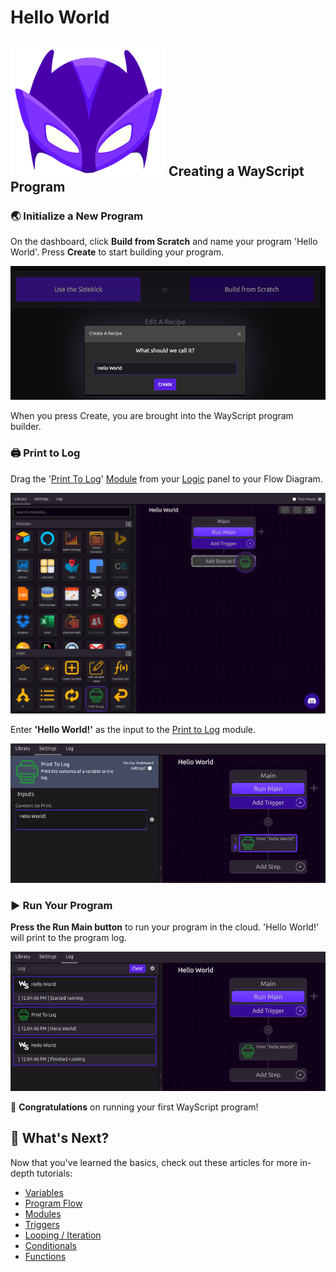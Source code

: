 # Hello World

## ![](../.gitbook/assets/super%20%281%29.png) Creating a WayScript Program

### 🌏 Initialize a New Program

On the dashboard, click **Build from Scratch** and name your program 'Hello World'. Press **Create** to start building your program.

![Press the Create button to Initialize your new program.](../.gitbook/assets/screenshot-2019-07-15-11.43.27.png)

When you press Create, you are brought into the WayScript program builder.

### 🖨 Print to Log

Drag the '[Print To Log](../library/logic/print-to-log.md)' [Module](../library/modules/) from your [Logic](../library/logic/) panel to your Flow Diagram.

![](../.gitbook/assets/screenshot-2019-07-15-11.53.38.png)

Enter **'Hello World!'** as the input to the [Print to Log](../library/logic/print-to-log.md) module.

![](../.gitbook/assets/screenshot-2019-07-15-12.00.25.png)

### ▶ Run Your Program

**Press the Run Main button** to run your program in the cloud. 'Hello World!' will print to the program log.

![Press &apos;Run Main&apos; on your Flow Diagram, and your program runs.](../.gitbook/assets/screenshot-2019-07-15-12.05.30.png)

🎉 **Congratulations** on running your first WayScript program!

## 📖 What's Next?

Now that you've learned the basics, check out these articles for more in-depth tutorials:

* [Variables](variables.md)
* [Program Flow](program-flow.md)
* [Modules](modules.md)
* [Triggers](triggers.md)
* [Looping / Iteration](looping-iteration.md)
* [Conditionals](conditionals.md)
* [Functions](functions.md)

